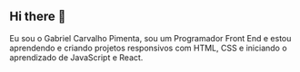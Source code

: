 ## Hi there 👋

Eu sou o Gabriel Carvalho Pimenta, sou um Programador Front End e estou aprendendo e criando projetos responsivos com HTML, CSS e iniciando o aprendizado de JavaScript e React.
